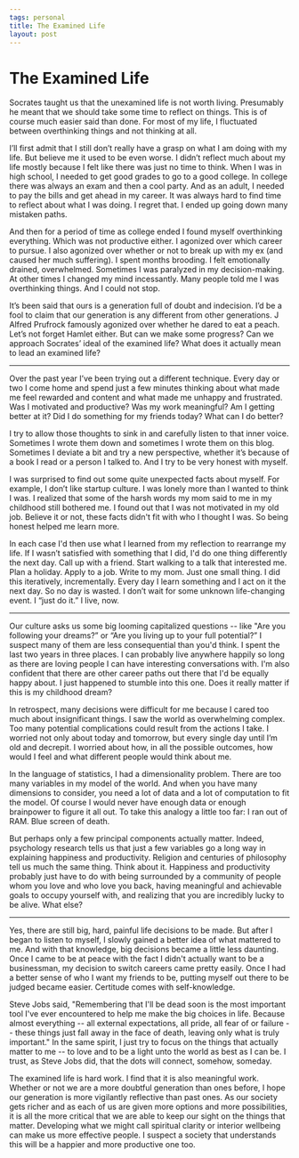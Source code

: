 ```yaml
--- 
tags: personal
title: The Examined Life
layout: post
---
```


# The Examined Life

Socrates taught us that the unexamined life is not worth living. Presumably he meant that we should take some time to reflect on things. This is of course much easier said than done. For most of my life, I fluctuated between overthinking things and not thinking at all.

I’ll first admit that I still don’t really have a grasp on what I am doing with my life. But believe me it used to be even worse. I didn’t reflect much about my life mostly because I felt like there was just no time to think. When I was in high school, I needed to get good grades to go to a good college. In college there was always an exam and then a cool party. And as an adult, I needed to pay the bills and get ahead in my career. It was always hard to find time to reflect about what I was doing. I regret that. I ended up going down many mistaken paths. 

And then for a period of time as college ended I found myself overthinking everything. Which was not productive either. I agonized over which career to pursue. I also agonized over whether or not to break up with my ex (and caused her much suffering). I spent months brooding. I felt emotionally drained, overwhelmed. Sometimes I was paralyzed in my decision-making. At other times I changed my mind incessantly. Many people told me I was overthinking things. And I could not stop. 

It’s been said that ours is a generation full of doubt and indecision. I’d be a fool to claim that our generation is any different from other generations. J Alfred Prufrock famously agonized over whether he dared to eat a peach. Let’s not forget Hamlet either. But can we make some progress? Can we approach Socrates’ ideal of the examined life? What does it actually mean to lead an examined life? 
	
-----------------------
	 
Over the past year I’ve been trying out a different technique. Every day or two I come home and spend just a few minutes thinking about what made me feel rewarded and content and what made me unhappy and frustrated. Was I motivated and productive? Was my work meaningful? Am I getting better at it? Did I do something for my friends today? What can I do better? 

I try to allow those thoughts to sink in and carefully listen to that inner voice. Sometimes I wrote them down and sometimes I wrote them on this blog. Sometimes I deviate a bit and try a new perspective, whether it’s because of a book I read or a person I talked to. And I try to be very honest with myself. 

I was surprised to find out some quite unexpected facts about myself. For example, I don’t like startup culture. I was lonely more than I wanted to think I was. I realized that some of the harsh words my mom said to me in my childhood still bothered me. I found out that I was not motivated in my old job. Believe it or not, these facts didn't fit with who I thought I was. So being honest helped me learn more. 

In each case I'd then use what I learned from my reflection to rearrange my life. If I wasn’t satisfied with something that I did, I'd do one thing differently the next day. Call up with a friend. Start walking to a talk that interested me. Plan a holiday. Apply to a job. Write to my mom. Just one small thing. I did this iteratively, incrementally. Every day I learn something and I act on it the next day. So no day is wasted. I don’t wait for some unknown life-changing event. I “just do it.” I live, now. 

-----------------------

Our culture asks us some big looming capitalized questions -- like "Are you following your dreams?” or “Are you living up to your full potential?” I suspect many of them are less consequential than you'd think. I spent the last two years in three places. I can probably live anywhere happily so long as there are loving people I can have interesting conversations with. I'm also confident that there are other career paths out there that I'd be equally happy about. I just happened to stumble into this one. Does it really matter if this is my childhood dream? 

In retrospect, many decisions were difficult for me because I cared too much about insignificant things. I saw the world as overwhelming complex. Too many potential complications could result from the actions I take. I worried not only about today and tomorrow, but every single day until I’m old and decrepit. I worried about how, in all the possible outcomes, how would I feel and what different people would think about me. 

In the language of statistics, I had a dimensionality problem. There are too many variables in my model of the world. And when you have many dimensions to consider, you need a lot of data and a lot of computation to fit the model. Of course I would never have enough data or enough brainpower to figure it all out. To take this analogy a little too far: I ran out of RAM. Blue screen of death. 

But perhaps only a few principal components actually matter. Indeed, psychology research tells us that just a few variables go a long way in explaining happiness and productivity. Religion and centuries of philosophy tell us much the same thing. Think about it. Happiness and productivity probably just have to do with being surrounded by a community of people whom you love and who love you back, having meaningful and achievable goals to occupy yourself with, and realizing that you are incredibly lucky to be alive. What else?  

-----------------------

Yes, there are still big, hard, painful life decisions to be made. But after I began to listen to myself, I slowly gained a better idea of what mattered to me. And with that knowledge, big decisions became a little less daunting. Once I came to be at peace with the fact I didn't actually want to be a businessman, my decision to switch careers came pretty easily. Once I had a better sense of who I want my friends to be, putting myself out there to be judged became easier. Certitude comes with self-knowledge. 

Steve Jobs said, "Remembering that I'll be dead soon is the most important tool I've ever encountered to help me make the big choices in life. Because almost everything -- all external expectations, all pride, all fear of   or failure -- these things just fall away in the face of death, leaving only what is truly important." In the same spirit, I just try to focus on the things that actually matter to me -- to love and to be a light unto the world as best as I can be. I trust, as Steve Jobs did, that the dots will connect, somehow, someday. 

The examined life is hard work. I find that it is also meaningful work. Whether or not we are a more doubtful generation than ones before, I hope our generation is more vigilantly reflective than past ones. As our society gets richer and as each of us are given more options and more possibilities, it is all the more critical that we are able to keep our sight on the things that matter. Developing what we might call spiritual clarity or interior wellbeing can make us more effective people. I suspect a society that understands this will be a happier and more productive one too. 
